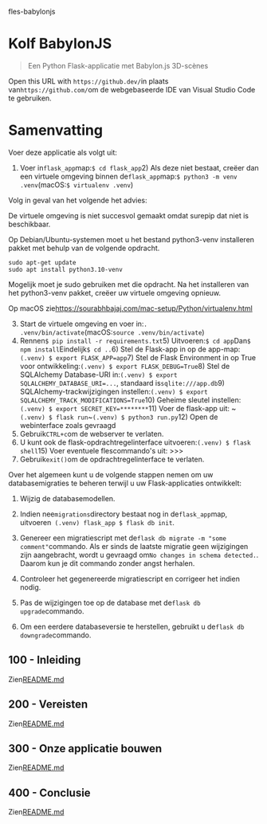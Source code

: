 fles-babylonjs

# Kolf BabylonJS

> Een Python Flask-applicatie met Babylon.js 3D-scènes

Open this URL with `https://github.dev/`in plaats van`https://github.com/`om de webgebaseerde IDE van Visual Studio Code te gebruiken.

# Samenvatting

Voer deze applicatie als volgt uit:

1) Voer in`flask_app`map:`$ cd flask_app`2) Als deze niet bestaat, creëer dan een virtuele omgeving binnen de`flask_app`map:`$ python3 -m venv .venv`(macOS:`$ virtualenv .venv`)

Volg in geval van het volgende het advies:

De virtuele omgeving is niet succesvol gemaakt omdat surepip dat niet is
beschikbaar.

Op Debian/Ubuntu-systemen moet u het bestand python3-venv installeren
pakket met behulp van de volgende opdracht.

    sudo apt-get update
    sudo apt install python3.10-venv

Mogelijk moet je sudo gebruiken met die opdracht.  Na het installeren van het python3-venv
pakket, creëer uw virtuele omgeving opnieuw.

Op macOS zie<https://sourabhbajaj.com/mac-setup/Python/virtualenv.html>

3) Start de virtuele omgeving en voer in:`. .venv/bin/activate`(macOS:`source .venv/bin/activate`)
4) Rennen`$ pip install -r requirements.txt`5) Uitvoeren:`$ cd app`Dan`$ npm install`Eindelijk`$ cd ..`6) Stel de Flask-app in op de app-map:`(.venv) $ export FLASK_APP=app`7) Stel de Flask Environment in op True voor ontwikkeling:`(.venv) $ export FLASK_DEBUG=True`8) Stel de SQLAlchemy Database-URI in:`(.venv) $ export SQLALCHEMY_DATABASE_URI=...`, standaard is`sqlite:///app.db`9) SQLAlchemy-trackwijzigingen instellen:`(.venv) $ export SQLALCHEMY_TRACK_MODIFICATIONS=True`10) Geheime sleutel instellen:`(.venv) $ export SECRET_KEY=********`11) Voer de flask-app uit: ~`(.venv) $ flask run`~`(.venv) $ python3 run.py`12) Open de webinterface zoals gevraagd
13) Gebruik`CTRL+c`om de webserver te verlaten.
14) U kunt ook de flask-opdrachtregelinterface uitvoeren:`(.venv) $ flask shell`15) Voer eventuele flescommando's uit: >>>
16) Gebruik`exit()`om de opdrachtregelinterface te verlaten.

Over het algemeen kunt u de volgende stappen nemen om uw databasemigraties te beheren terwijl u uw Flask-applicaties ontwikkelt:

1) Wijzig de databasemodellen.

2) Indien nee`migrations`directory bestaat nog in de`flask_app`map, uitvoeren` (.venv) flask_app $ flask db init`.

3) Genereer een migratiescript met de`flask db migrate -m "some comment"`commando. Als er sinds de laatste migratie geen wijzigingen zijn aangebracht, wordt u gevraagd om`No changes in schema detected.`. Daarom kun je dit commando zonder angst herhalen.

4) Controleer het gegenereerde migratiescript en corrigeer het indien nodig.

5) Pas de wijzigingen toe op de database met de`flask db upgrade`commando.

6) Om een ​​eerdere databaseversie te herstellen, gebruikt u de`flask db downgrade`commando.

## 100 - Inleiding

Zien[README.md](./100/README.md)

## 200 - Vereisten

Zien[README.md](./200/README.md)

## 300 - Onze applicatie bouwen

Zien[README.md](./300/README.md)

## 400 - Conclusie

Zien[README.md](./400/README.md)
